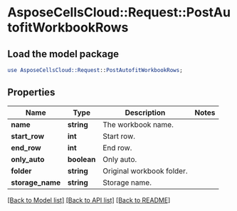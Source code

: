 # AsposeCellsCloud::Request::PostAutofitWorkbookRows 

## Load the model package
```perl
use AsposeCellsCloud::Request::PostAutofitWorkbookRows;
```

## Properties
Name | Type | Description | Notes
------------ | ------------- | ------------- | -------------
**name** | **string** | The workbook name. |
**start_row** | **int** | Start row. |
**end_row** | **int** | End row. |
**only_auto** | **boolean** | Only auto. |
**folder** | **string** | Original workbook folder. |
**storage_name** | **string** | Storage name. |  

[[Back to Model list]](../README.md#documentation-for-requests) [[Back to API list]](../README.md#documentation-for-api-endpoints) [[Back to README]](../README.md)

